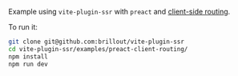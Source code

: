 Example using `vite-plugin-ssr` with `preact` and [client-side routing](https://vite-plugin-ssr.com/client-routing).

To run it:

```bash
git clone git@github.com:brillout/vite-plugin-ssr
cd vite-plugin-ssr/examples/preact-client-routing/
npm install
npm run dev
```
